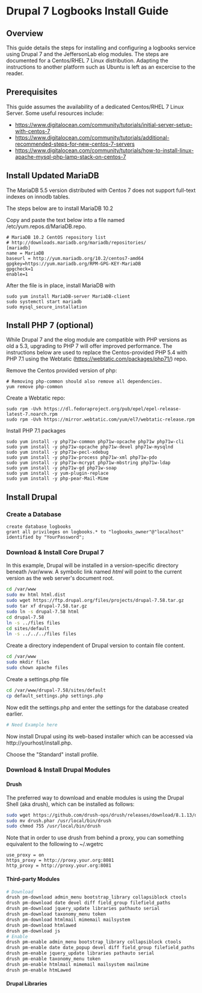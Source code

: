 # Drupal 7 Logbooks Install Guide

## Overview
This guide details the steps for installing and configuring a logbooks service using Drupal 7 and the JeffersonLab elog modules.
The steps are documented for a Centos/RHEL 7 Linux distribution.  Adapting the instructions to another platform such as Ubuntu
is left as an excercise to the reader.

## Prerequisites
This guide assumes the availability of a dedicated Centos/RHEL 7 Linux Server.  Some useful resources include:

* https://www.digitalocean.com/community/tutorials/initial-server-setup-with-centos-7
* https://www.digitalocean.com/community/tutorials/additional-recommended-steps-for-new-centos-7-servers
* https://www.digitalocean.com/community/tutorials/how-to-install-linux-apache-mysql-php-lamp-stack-on-centos-7

## Install Updated MariaDB 
The MariaDB 5.5 version distributed with Centos 7 does not support full-text indexes on innodb tables.  

The steps below are to install MariaDB 10.2


Copy and paste the text below into a file named /etc/yum.repos.d/MariaDB.repo.
````
# MariaDB 10.2 CentOS repository list
# http://downloads.mariadb.org/mariadb/repositories/
[mariadb]
name = MariaDB
baseurl = http://yum.mariadb.org/10.2/centos7-amd64
gpgkey=https://yum.mariadb.org/RPM-GPG-KEY-MariaDB
gpgcheck=1
enable=1
````
After the file is in place, install MariaDB with
````
sudo yum install MariaDB-server MariaDB-client
sudo systemctl start mariadb
sudo mysql_secure_installation
````

## Install PHP 7 (optional)
While Drupal 7 and the elog module are compatible with PHP versions as old a 5.3, upgrading to PHP 7 will offer improved
performance.  The instructions below are used to replace the Centos-provided PHP 5.4 with PHP 7.1 using the Webtatic 
(https://webtatic.com/packages/php71/) repo.

Remove the Centos provided version of php:
````
# Removing php-common should also remove all dependencies.
yum remove php-common
````

Create a Webtatic repo:
````
sudo rpm -Uvh https://dl.fedoraproject.org/pub/epel/epel-release-latest-7.noarch.rpm
sudo rpm -Uvh https://mirror.webtatic.com/yum/el7/webtatic-release.rpm
````

Install PHP 7.1 packages
````
sudo yum install -y php71w-common php71w-opcache php71w php71w-cli
sudo yum install -y php71w-opcache php71w-devel php71w-mysqlnd
sudo yum install -y php71w-pecl-xdebug
sudo yum install -y php71w-process php71w-xml php71w-pdo
sudo yum install -y php71w-mcrypt php71w-mbstring php71w-ldap
sudo yum install -y php71w-gd php71w-soap
sudo yum install -y yum-plugin-replace
sudo yum install -y php-pear-Mail-Mime
````

## Install Drupal

### Create a Database
````mysql
create database logbooks
grant all privileges on logbooks.* to "logbooks_owner"@"localhost" identified by "YourPassword";
````

### Download & Install Core Drupal 7
In this example, Drupal will be installed in a version-specific directory beneath /var/www.  A symbolic link 
named _html_ will point to the current version as the web server's document root.

````bash
cd /var/www
sudo mv html html.dist
sudo wget https://ftp.drupal.org/files/projects/drupal-7.58.tar.gz
sudo tar xf drupal-7.58.tar.gz 
sudo ln -s drupal-7.58 html
cd drupal-7.58
ln -s ../files files
cd sites/default
ln -s ../../../files files
````

Create a directory independent of Drupal version to contain file content.
````bash
cd /var/www
sudo mkdir files
sudo chown apache files
````

Create a settings.php file
````bash
cd /var/www/drupal-7.58/sites/default
cp default_settings.php settings.php
````
Now edit the settings.php and enter the settings for the database created earlier.

````bash
# Need Example here
````

Now install Drupal using its web-based installer which can be accessed via http://yourhost/install.php.

Choose the "Standard" install profile.

### Download & Install Drupal Modules

#### Drush

The preferred way to download and enable modules is using the Drupal Shell (aka drush), which can be installed as follows:
````bash
sudo wget https://github.com/drush-ops/drush/releases/download/8.1.13/drush.phar
sudo mv drush.phar /usr/local/bin/drush
sudo chmod 755 /usr/local/bin/drush
````
Note that in order to use drush from behind a proxy, you can something equivalent to the following to ~/.wgetrc
````
use_proxy = on
https_proxy = http://proxy.your.org:8081
http_proxy = http://proxy.your.org:8081
````

#### Third-party Modules

````bash
# Download
drush pm-download admin_menu bootstrap_library collapsiblock ctools
drush pm-download date devel diff field_group filefield_paths
drush pm-download jquery_update libraries pathauto serial 
drush pm-download taxonomy_menu token
drush pm-download htmlmail mimemail mailsystem
drush pm-download htmlawed 
drush pm-download js 
# Enable
drush pm-enable admin_menu bootstrap_library collapsiblock ctools
drush pm-enable date date_popup devel diff field_group filefield_paths
drush pm-enable jquery_update libraries pathauto serial 
drush pm-enable taxonomy_menu token
drush pm-enable htmlmail mimemail mailsystem mailmime
drush pm-enable htmLawed 
````

#### Drupal Libraries
